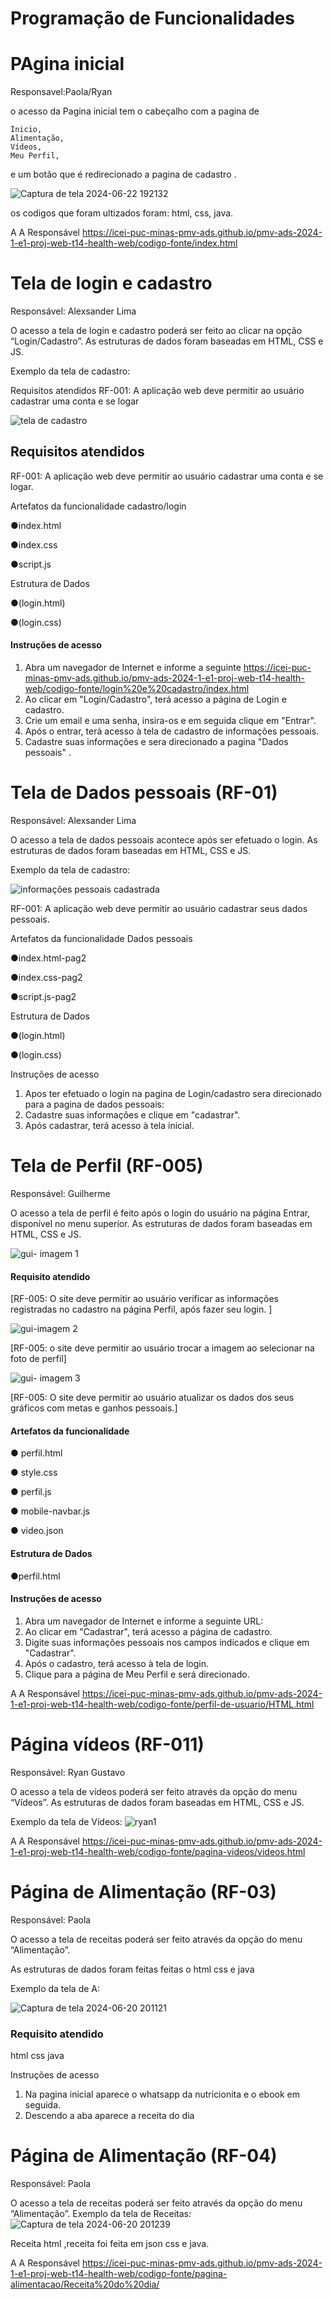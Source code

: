 # Programação de Funcionalidades

# PAgina inicial 
Responsavel:Paola/Ryan

o acesso da Pagina inicial  tem o cabeçalho com a pagina de 

    Ínicio,
    Alimentação,
    Vídeos,
    Meu Perfil,

 e um botão que é redirecionado a pagina de cadastro . 
 
![Captura de tela 2024-06-22 192132](https://github.com/ICEI-PUC-Minas-PMV-ADS/pmv-ads-2024-1-e1-proj-web-t14-health-web/assets/167947707/cfe835ec-25cd-434d-835e-cac5598c4494)

os codigos que foram ultizados foram:
html,
css,
java.

A A Responsável
https://icei-puc-minas-pmv-ads.github.io/pmv-ads-2024-1-e1-proj-web-t14-health-web/codigo-fonte/index.html

#  Tela de login e cadastro 

Responsável: Alexsander Lima

O acesso a tela de login e cadastro poderá ser feito ao clicar na opção  “Login/Cadastro”. As estruturas de dados foram baseadas em HTML, CSS e JS.

Exemplo da tela de cadastro:

Requisitos atendidos
RF-001: A aplicação web deve permitir ao usuário cadastrar uma conta e se logar

![tela de cadastro](https://github.com/ICEI-PUC-Minas-PMV-ADS/pmv-ads-2024-1-e1-proj-web-t14-health-web/assets/166670130/5186a41a-e942-4011-816e-60c7f69bfa4c)

## Requisitos atendidos
RF-001: A aplicação web deve permitir ao usuário cadastrar uma conta e se logar.

Artefatos da funcionalidade cadastro/login

●index.html

●index.css

●script.js 

Estrutura de Dados

●(login.html)

●(login.css)

#### Instruções de acesso

1. Abra um navegador de Internet e informe a seguinte https://icei-puc-minas-pmv-ads.github.io/pmv-ads-2024-1-e1-proj-web-t14-health-web/codigo-fonte/login%20e%20cadastro/index.html
2. Ao clicar em "Login/Cadastro", terá acesso a página de Login e cadastro.
3. Crie um email e uma senha, insira-os e em seguida clique em "Entrar".
4. Após o entrar, terá acesso à tela de cadastro de informações pessoais.
5. Cadastre suas informações e sera direcionado a pagina "Dados pessoais" .

#  Tela de Dados pessoais (RF-01)

Responsável: Alexsander Lima

O acesso a tela de dados pessoais acontece após ser efetuado o login. As estruturas de dados foram baseadas em HTML, CSS e JS.

Exemplo da tela de cadastro:

![informações pessoais cadastrada](https://github.com/ICEI-PUC-Minas-PMV-ADS/pmv-ads-2024-1-e1-proj-web-t14-health-web/assets/166670130/da339847-6e0d-4ec6-aea7-ba3992735a34)

RF-001: A aplicação web deve permitir ao usuário cadastrar seus dados pessoais.

Artefatos da funcionalidade Dados pessoais

●index.html-pag2

●index.css-pag2

●script.js-pag2

Estrutura de Dados 

●(login.html) 

●(login.css)


Instruções de acesso
1. Apos ter efetuado o login na pagina de Login/cadastro sera direcionado para a pagina de dados pessoais:
2. Cadastre suas informações e clique em "cadastrar".
3. Após cadastrar, terá acesso à tela inicial.

# Tela de Perfil (RF-005)

Responsável: Guilherme

O acesso a tela de perfil é feito após o login do usuário na página Entrar, disponível no menu superior. As estruturas de dados foram baseadas em HTML, CSS e JS.

![gui- imagem 1](https://github.com/ICEI-PUC-Minas-PMV-ADS/pmv-ads-2024-1-e1-proj-web-t14-health-web/assets/163153963/7bc36ea9-02a9-49f4-8426-fe307be847b0)


#### Requisito atendido

[RF-005: O site deve permitir ao usuário verificar as informações registradas no cadastro na página Perfil, após fazer seu login. ]

![gui-imagem 2](https://github.com/ICEI-PUC-Minas-PMV-ADS/pmv-ads-2024-1-e1-proj-web-t14-health-web/assets/163153963/fb9a1a8c-c171-4771-b0b8-47cf1946a767)


[RF-005: o site deve permitir ao usuário trocar a imagem ao selecionar na foto de perfil]

![gui- imagem 3](https://github.com/ICEI-PUC-Minas-PMV-ADS/pmv-ads-2024-1-e1-proj-web-t14-health-web/assets/163153963/eae9e703-1744-4036-b331-82d442dad093)

[RF-005: O site deve permitir ao usuário atualizar os dados dos seus gráficos com metas e ganhos pessoais.]

#### Artefatos da funcionalidade

● perfil.html

● style.css

● perfil.js

● mobile-navbar.js

● video.json

#### Estrutura de Dados

●perfil.html


#### Instruções de acesso

1. Abra um navegador de Internet e informe a seguinte URL: 
2. Ao clicar em "Cadastrar", terá acesso a página de cadastro.
3. Digite suas informações pessoais nos campos indicados e clique em "Cadastrar".
4. Após o cadastro, terá acesso à tela de login.
5. Clique para a página de Meu Perfil e será direcionado.


A A Responsável
https://icei-puc-minas-pmv-ads.github.io/pmv-ads-2024-1-e1-proj-web-t14-health-web/codigo-fonte/perfil-de-usuario/HTML.html


# Página vídeos (RF-011)
Responsável: Ryan Gustavo

O acesso a tela de vídeos poderá ser feito através da opção do menu “Vídeos”. As estruturas de dados foram baseadas em HTML, CSS e JS.

Exemplo da tela de Vídeos:
![ryan1](https://github.com/ICEI-PUC-Minas-PMV-ADS/pmv-ads-2024-1-e1-proj-web-t14-health-web/assets/163153963/93b59c70-8f38-4e18-9395-70d63b416ad8)

A A Responsável
https://icei-puc-minas-pmv-ads.github.io/pmv-ads-2024-1-e1-proj-web-t14-health-web/codigo-fonte/pagina-videos/videos.html



# Página de Alimentação (RF-03)
Responsável: Paola

O acesso a tela de receitas poderá ser feito através da opção do menu “Alimentação”. 

As estruturas de dados foram feitas feitas o html css e java

Exemplo da tela de A:

![Captura de tela 2024-06-20 201121](https://github.com/ICEI-PUC-Minas-PMV-ADS/pmv-ads-2024-1-e1-proj-web-t14-health-web/assets/167947707/df990925-be7a-4a7e-83e3-810dec1485a8)

### Requisito atendido
html
css
java

Instruções de acesso
1. Na pagina inicial aparece o whatsapp da nutricionita e o ebook em seguida. <br>
2. Descendo a aba aparece a receita do dia 

# Página de Alimentação (RF-04)

Responsável: Paola

O acesso a tela de receitas poderá ser feito através da opção do menu “Alimentação”. 
Exemplo da tela de Receitas:
![Captura de tela 2024-06-20 201239](https://github.com/ICEI-PUC-Minas-PMV-ADS/pmv-ads-2024-1-e1-proj-web-t14-health-web/assets/167947707/27dacd99-7fbb-4b82-9893-bbca28689f97)

Receita 
html ,receita foi feita em json css e java.

A A Responsável
https://icei-puc-minas-pmv-ads.github.io/pmv-ads-2024-1-e1-proj-web-t14-health-web/codigo-fonte/pagina-alimentacao/Receita%20do%20dia/









